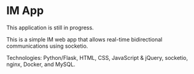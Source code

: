 # IM App
This application is still in progress.

This is a simple IM web app that allows real-time bidirectional communications using socketio.

Technologies: Python/Flask, HTML, CSS, JavaScript & jQuery, socketio, nginx, Docker, and MySQL.
